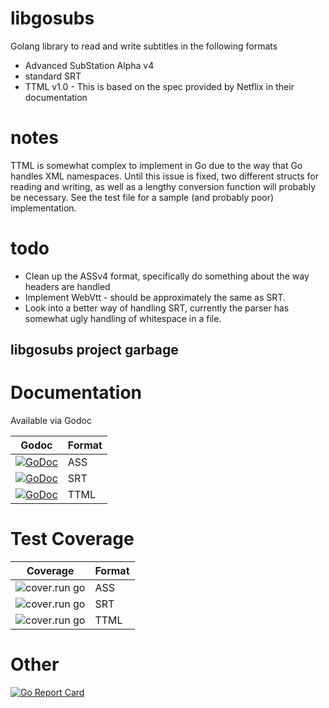 # libgosubs
Golang library to read and write subtitles in the following formats

- Advanced SubStation Alpha v4
- standard SRT
- TTML v1.0 - This is based on the spec provided by Netflix in their documentation

# notes

TTML is somewhat complex to implement in Go due to the way that Go handles XML namespaces. Until this issue is fixed, two different structs for reading and writing, as well as a lengthy conversion function will probably be necessary. See the test file for a sample (and probably poor) implementation. 

# todo

- Clean up the ASSv4 format, specifically do something about the way headers are handled
- Implement WebVtt - should be approximately the same as SRT. 
- Look into a better way of handling SRT, currently the parser has somewhat ugly handling of whitespace in a file. 


## libgosubs project garbage

# Documentation
Available via Godoc

|Godoc | Format | 
| ------------- | ------------- |
|[![GoDoc](https://godoc.org/github.com/wargarblgarbl/libgosubs/ass?status.svg)](https://godoc.org/github.com/wargarblgarbl/libgosubs/ass) | ASS |
|[![GoDoc](https://godoc.org/github.com/wargarblgarbl/libgosubs/srt?status.svg)](https://godoc.org/github.com/wargarblgarbl/libgosubs/srt) | SRT |
|[![GoDoc](https://godoc.org/github.com/wargarblgarbl/libgosubs/ttml?status.svg)](https://godoc.org/github.com/wargarblgarbl/libgosubs/ttml) | TTML  |

# Test Coverage

| Coverage | Format | 
| ------------- | ------------- |
|![cover.run go](https://cover.run/go/github.com/wargarblgarbl/libgosubs/ass.svg)| ASS| 
|![cover.run go](https://cover.run/go/github.com/wargarblgarbl/libgosubs/srt.svg)| SRT| 
|![cover.run go](https://cover.run/go/github.com/wargarblgarbl/libgosubs/ttml.svg)| TTML| 

# Other
 [![Go Report Card](https://goreportcard.com/badge/github.com/wargarblgarbl/libgosubs)](https://goreportcard.com/report/github.com/wargarblgarbl/libgosubs)
